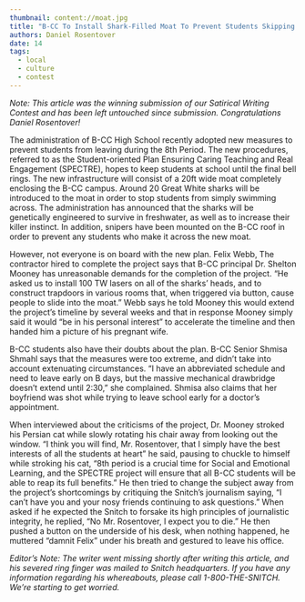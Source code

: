```yaml
---
thumbnail: content://moat.jpg
title: "B-CC To Install Shark-Filled Moat To Prevent Students Skipping 8th Period"
authors: Daniel Rosentover
date: 14
tags:
  - local
  - culture
  - contest
---
```


*Note: This article was the winning submission of our Satirical Writing Contest and has been left untouched since submission. Congratulations Daniel Rosentover!*

The administration of B-CC High School recently adopted new measures to prevent students from leaving during the 8th Period. The new procedures, referred to as the Student-oriented Plan Ensuring Caring Teaching and Real Engagement (SPECTRE), hopes to keep students at school until the final bell rings. The new infrastructure will consist of a 20ft wide moat completely enclosing the B-CC campus. Around 20 Great White sharks will be introduced to the moat in order to stop students from simply swimming across. The administration has announced that the sharks will be genetically engineered to survive in freshwater, as well as to increase their killer instinct. In addition, snipers have been mounted on the B-CC roof in order to prevent any students who make it across the new moat.

However, not everyone is on board with the new plan. Felix Webb, The contractor hired to complete the project says that B-CC principal Dr. Shelton Mooney has unreasonable demands for the completion of the project. “He asked us to install 100 TW lasers on all of the sharks’ heads, and to construct trapdoors in various rooms that, when triggered via button, cause people to slide into the moat.” Webb says he told Mooney this would extend the project’s timeline by several weeks and that in response Mooney simply said it would “be in his personal interest”  to accelerate the timeline and then handed him a picture of his pregnant wife.

B-CC students also have their doubts about the plan. B-CC Senior Shmisa Shmahl says that the measures were too extreme, and didn’t take into account extenuating circumstances. “I have an abbreviated schedule and need to leave early on B days, but the massive mechanical drawbridge doesn’t extend until 2:30,” she complained. Shmisa also claims that her boyfriend was shot while trying to leave school early for a doctor’s appointment.

When interviewed about the criticisms of the project, Dr. Mooney stroked his Persian cat while slowly rotating his chair away from looking out the window. “I think you will find, Mr. Rosentover, that I simply have the best interests of all the students at heart” he said, pausing to chuckle to himself while stroking his cat, “8th period is a crucial time for Social and Emotional Learning, and the SPECTRE project will ensure that all B-CC students will be able to reap its full benefits.” He then tried to change the subject away from the project’s shortcomings by critiquing the Snitch’s journalism saying, “I can’t have you and your nosy friends continuing to ask questions.” When asked if he expected the Snitch to forsake its high principles of journalistic integrity, he replied,  “No Mr. Rosentover, I expect you to die.” He then pushed a button on the underside of his desk, when nothing happened, he muttered “damnit Felix” under his breath and gestured to leave his office.

*Editor’s Note: The writer went missing shortly after writing this article, and his severed ring finger was mailed to Snitch headquarters. If you have any information regarding his whereabouts, please call 1-800-THE-SNITCH. We’re starting to get worried.*